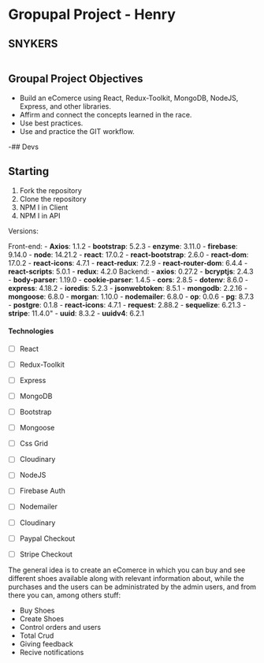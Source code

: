 # Gropupal Project - Henry

## SNYKERS

<p align="center">
  <img height="max" />
</p>

## Groupal Project Objectives

- Build an eComerce using React, Redux-Toolkit, MongoDB, NodeJS, Express, and other libraries.
- Affirm and connect the concepts learned in the race.
- Use best practices.
- Use and practice the GIT workflow.

-## Devs


## Starting

1. Fork the repository
2. Clone the repository
3. NPM I in Client
4. NPM I in API

Versions:

Front-end:
    - **Axios**: 1.1.2
    - **bootstrap**: 5.2.3
    - **enzyme**: 3.11.0
    - **firebase**: 9.14.0
    - **node**: 14.21.2
    - **react**: 17.0.2
    - **react-bootstrap**: 2.6.0
    - **react-dom**: 17.0.2
    - **react-icons**: 4.7.1
    - **react-redux**: 7.2.9
    - **react-router-dom**: 6.4.4
    - **react-scripts**: 5.0.1
    - **redux**: 4.2.0
  Backend:
    - **axios**: 0.27.2
    - **bcryptjs**: 2.4.3
    - **body-parser**: 1.19.0
    - **cookie-parser**: 1.4.5
    - **cors**: 2.8.5
    - **dotenv**: 8.6.0
    - **express**: 4.18.2
    - **ioredis**: 5.2.3
    - **jsonwebtoken**: 8.5.1
    - **mongodb**: 2.2.16
    - **mongoose**: 6.8.0
    - **morgan**: 1.10.0
    - **nodemailer**: 6.8.0
    - **op**: 0.0.6
    - **pg**: 8.7.3
    - **postgre**: 0.1.8
    - **react-icons**: 4.7.1
    - **request**: 2.88.2
    - **sequelize**: 6.21.3
    - **stripe**: 11.4.0"
    - **uuid**: 8.3.2
    - **uuidv4**: 6.2.1

#### Technologies
- [ ] React
- [ ] Redux-Toolkit
- [ ] Express
- [ ] MongoDB
- [ ] Bootstrap
- [ ] Mongoose
- [ ] Css Grid
- [ ] Cloudinary
- [ ] NodeJS
- [ ] Firebase Auth
- [ ] Nodemailer
- [ ] Cloudinary
- [ ] Paypal Checkout
- [ ] Stripe Checkout



The general idea is to create an eComerce in which you can buy and see different shoes available along with relevant information about, while the purchases and the users can be administrated by the admin users, and from there you can, among others stuff:

- Buy Shoes
- Create Shoes
- Control orders and users
- Total Crud
- Giving feedback
- Recive notifications
